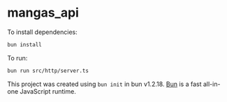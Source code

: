 # mangas_api

To install dependencies:

```bash
bun install
```

To run:

```bash
bun run src/http/server.ts
```

This project was created using `bun init` in bun v1.2.18. [Bun](https://bun.sh) is a fast all-in-one JavaScript runtime.

